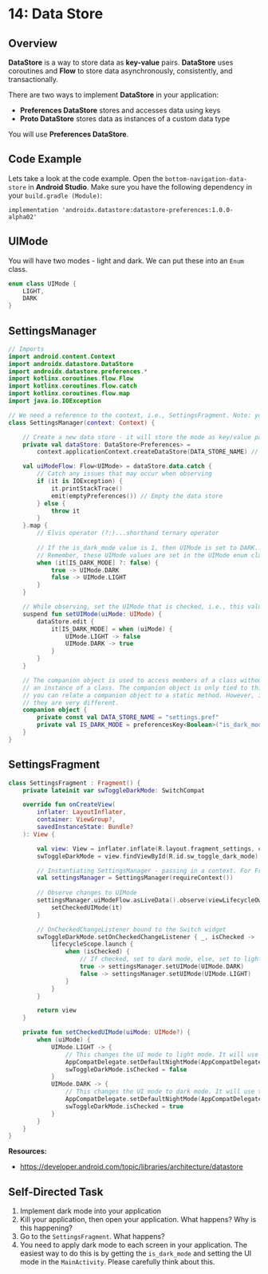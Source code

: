# **14: Data Store**

## Overview

**DataStore** is a way to store data as **key-value** pairs. **DataStore** uses coroutines and **Flow** to store data asynchronously, consistently, and transactionally. 

There are two ways to implement **DataStore** in your application:
- **Preferences DataStore** stores and accesses data using keys
- **Proto DataStore** stores data as instances of a custom data type

You will use **Preferences DataStore**.

## Code Example

Lets take a look at the code example. Open the `bottom-navigation-data-store` in **Android Studio**. Make sure you have the following dependency in your `build.gradle (Module)`:

`implementation 'androidx.datastore:datastore-preferences:1.0.0-alpha02'`

## UIMode

You will have two modes - light and dark. We can put these into an `Enum` class.

```kotlin
enum class UIMode {
    LIGHT,
    DARK
}
```

## SettingsManager

```kotlin
// Imports
import android.content.Context
import androidx.datastore.DataStore
import androidx.datastore.preferences.*
import kotlinx.coroutines.flow.Flow
import kotlinx.coroutines.flow.catch
import kotlinx.coroutines.flow.map
import java.io.IOException

// We need a reference to the context, i.e., SettingsFragment. Note: you can use this class with an Activity
class SettingsManager(context: Context) {

    // Create a new data store - it will store the mode as key/value pairs, i.e., is_dark_mode: 0 or is_dark_mode: 1
    private val dataStore: DataStore<Preferences> =
        context.applicationContext.createDataStore(DATA_STORE_NAME) // This constant is declared in a companion object at the bottom of this class

    val uiModeFlow: Flow<UIMode> = dataStore.data.catch {
        // Catch any issues that may occur when observing
        if (it is IOException) {
            it.printStackTrace()
            emit(emptyPreferences()) // Empty the data store
        } else {
            throw it
        }
    }.map {
        // Elvis operator (?:)...shorthand ternary operator
        
        // If the is_dark_mode value is 1, then UIMode is set to DARK...if is_dark_mode value is 0, then UIMode is set to LIGHT
        // Remember, these UIMode values are set in the UIMode enum class
        when (it[IS_DARK_MODE] ?: false) {
            true -> UIMode.DARK
            false -> UIMode.LIGHT
        }
    }

    // While observing, set the UIMode that is checked, i.e., this value will be based on whether or not the Switch widget is checked
    suspend fun setUIMode(uiMode: UIMode) {
        dataStore.edit {
            it[IS_DARK_MODE] = when (uiMode) {
                UIMode.LIGHT -> false
                UIMode.DARK -> true
            }
        }
    }

    // The companion object is used to access members of a class without creating 
    // an instance of a class. The companion object is only tied to this class. Also, 
    // you can relate a companion object to a static method. However, internally,
    // they are very different.
    companion object {
        private const val DATA_STORE_NAME = "settings.pref"
        private val IS_DARK_MODE = preferencesKey<Boolean>("is_dark_mode")
    }
}
```

## SettingsFragment

```kotlin
class SettingsFragment : Fragment() {
    private lateinit var swToggleDarkMode: SwitchCompat

    override fun onCreateView(
        inflater: LayoutInflater,
        container: ViewGroup?,
        savedInstanceState: Bundle?
    ): View {

        val view: View = inflater.inflate(R.layout.fragment_settings, container, false)
        swToggleDarkMode = view.findViewById(R.id.sw_toggle_dark_mode)

        // Instantiating SettingsManager - passing in a context. For Fragments, we use requireContext()...for Activities, we use this
        val settingsManager = SettingsManager(requireContext())
        
        // Observe changes to UIMode
        settingsManager.uiModeFlow.asLiveData().observe(viewLifecycleOwner) {
            setCheckedUIMode(it)
        }

        // OnCheckedChangeListener bound to the Switch widget
        swToggleDarkMode.setOnCheckedChangeListener { _, isChecked ->
            lifecycleScope.launch {
                when (isChecked) {
                    // If checked, set to dark mode, else, set to light mode
                    true -> settingsManager.setUIMode(UIMode.DARK)
                    false -> settingsManager.setUIMode(UIMode.LIGHT)
                }
            }
        }

        return view
    }

    private fun setCheckedUIMode(uiMode: UIMode?) {
        when (uiMode) {
            UIMode.LIGHT -> {
                // This changes the UI mode to light mode. It will use the default themes.xml
                AppCompatDelegate.setDefaultNightMode(AppCompatDelegate.MODE_NIGHT_NO) 
                swToggleDarkMode.isChecked = false
            }
            UIMode.DARK -> {
                // This changes the UI mode to dark mode. It will use the night themes.xml
                AppCompatDelegate.setDefaultNightMode(AppCompatDelegate.MODE_NIGHT_YES) 
                swToggleDarkMode.isChecked = true
            }
        }
    }
}
```

**Resources:**
- https://developer.android.com/topic/libraries/architecture/datastore

## Self-Directed Task

1. Implement dark mode into your application
2. Kill your application, then open your application. What happens? Why is this happening?
3. Go to the `SettingsFragment`. What happens?
4. You need to apply dark mode to each screen in your application. The easiest way to do this is by getting the `is_dark_mode` and setting the UI mode in the `MainActivity`. Please carefully think about this. 
